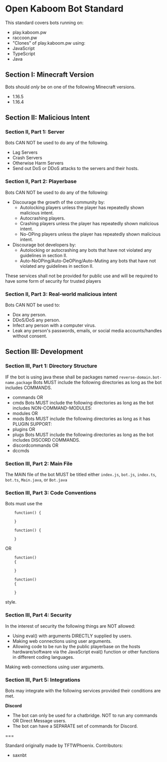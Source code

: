 # Open Kaboom Bot Standard
This standard covers bots running on:
* play.kaboom.pw
* raccoon.pw
* "Clones" of play.kaboom.pw
using:
* JavaScript
* TypeScript
* Java

## Section I: Minecraft Version
Bots should *only* be on one of the following Minecraft versions.
* 1.16.5
* 1.16.4

## Section II: Malicious Intent

### Section II, Part 1: Server
Bots CAN NOT be used to do any of the following.
* Lag Servers
* Crash Servers
* Otherwise Harm Servers
* Send out DoS or DDoS attacks to the servers and their hosts.

### Section II, Part 2: Playerbase
Bots CAN NOT be used to do any of the following:
* Discourage the growth of the community by:
  * Autolocking players unless the player has repeatedly shown malicious intent.
  * Autocrashing players.
  * Crashing players unless the player has repeatedly shown malicious intent.
  * No-OPing players unless the player has repeatedly shown malicious intent.
* Discourage bot developers by:
  * Autolocking or autocrashing any bots that have not violated any guidelines in section II.
  * Auto-NoOPing/Auto-DeOPing/Auto-Muting any bots that have not violated any guidelines in section II.

These services shall not be provided for public use and will be required to have some form of security for trusted players  

### Section II, Part 3: Real-world malicious intent
Bots CAN NOT be used to:
* Dox any person.
* DDoS/DoS any person.
* Infect any person with a computer virus.
* Leak any person's passwords, emails, or social media accounts/handles without consent.

## Section III: Development

### Section III, Part 1: Directory Structure
IF the bot is using java these shall be packages named `reverse-domain.bot-name.package`
Bots MUST include the following directories as long as the bot includes COMMANDS.
* commands
OR
* cmds
Bots MUST include the following directories as long as the bot includes NON-COMMAND-MODULES:
* modules
OR
* mods
Bots MUST include the following directories as long as it has PLUGIN SUPPORT:
* plugins
OR
* plugs
Bots MUST include the following directories as long as the bot includes DISCORD COMMANDS.
* discordcommands
OR
* dccmds

### Section III, Part 2: Main File
The MAIN file of the bot MUST be titled either `index.js`, `bot.js`, `index.ts`, `bot.ts`, `Main.java`, or `Bot.java`

### Section III, Part 3: Code Conventions
Bots must use the
```
    function() {

    }

    function() {

    }
```
OR
```
    function() 
    {

    }

    function() 
    {

    }
```

style.

### Section III, Part 4: Security
In the interest of security the following things are NOT allowed:
* Using eval() with arguments DIRECTLY supplied by users.
* Making web connections using user arguments.
* Allowing code to be run by the public playerbase on the hosts hardware/software via the JavaScript eval() function or other functions in different coding languages.

Making web connections using user arguments.

### Section III, Part 5: Integrations
Bots may integrate with the following services provided their conditions are met.

**Discord**
* The bot can only be used for a chatbridge. NOT to run any commands OR Direct Message users.
* The bot can have a SEPARATE set of commands for Discord.



===

Standard originally made by TFTWPhoenix.
Contributors:
* saxnbt
